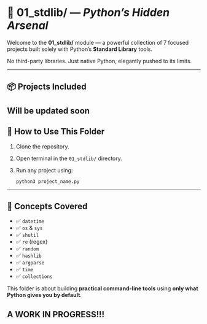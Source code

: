 # 🔹 01\_stdlib/ — *Python’s Hidden Arsenal*

Welcome to the **01\_stdlib/** module — a powerful collection of 7 focused projects built solely with Python’s **Standard Library** tools.

No third-party libraries. Just native Python, elegantly pushed to its limits.

---

## 📦 Projects Included

Will be updated soon
---

## 🧰 How to Use This Folder

1. Clone the repository.
2. Open terminal in the `01_stdlib/` directory.
3. Run any project using:

   ```bash
   python3 project_name.py
   ```

---

## 🧠 Concepts Covered

* ✅ `datetime`
* ✅ `os` & `sys`
* ✅ `shutil`
* ✅ `re` (regex)
* ✅ `random`
* ✅ `hashlib`
* ✅ `argparse`
* ✅ `time`
* ✅ `collections`

This folder is about building **practical command-line tools** using **only what Python gives you by default**.

A WORK IN PROGRESS!!!
---